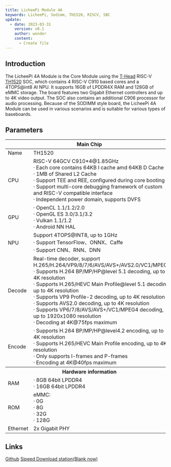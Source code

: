 ```yaml
---
title: LicheePi Module 4A
keywords: LicheePi, Sodimm, TH1520, RISCV, SBC
update:
  - date: 2023-03-31
    version: v0.1
    author: wonder
    content:
      - Create file
---
```


## Introduction

The LicheePi 4A Module is the Core Module using the [T-Head](https://www.t-head.cn/) RISC-V [TH1520](https://www.t-head.cn/product/yeying) SOC, which contains 4 RISC-V C910 based cores and a 4TOPS@int8 AI NPU. It supports 16GB of LPDDR4X RAM and 128GB of eMMC storage. The board features two Gigabit Ethernet controllers and up to 4K video output. The SOC also contains an additional C906 processor for audio processing. Because of the SODIMM style board, the LicheePi 4A Module can be used in various scenarios and is suitable for various types of baseboards.

## Parameters

<table>
<thead>
<tr>
  <th colspan=2>Main Chip</th>
</tr>
</thead>
<tbody>
<tr>
  <td>Name</td>
  <td>TH1520</td>
</tr>
<tr>
  <td>CPU</td>
  <td>RISC-V 64GCV C910*4@1.85GHz <br>· Each core contains 64KB I cache amd 64KB D Cache <br>· 1MB of Shared L2 Cache <br>· Support TEE and REE, configured during core booting<br>· Support multi-core debugging framework of custom and RISC-V compatible interface<br>· Independent power domain, supports DVFS</td>
</tr>
<tr>
  <td>GPU</td>
  <td>· OpenCL 1.1/1.2/2.0<br>· OpenGL ES 3.0/3.1/3.2<br>· Vulkan 1.1/1.2<br>· Android NN HAL</td>
</tr>
<tr>
  <td>NPU</td>
  <td>Support 4TOPS@INT8, up to 1GHz <br>· Support TensorFlow、ONNX、Caffe <br>· Support CNN、RNN、DNN </td>
</tr>
<tr>
  <td>Decode</td>
  <td>Real-time decoder, support H.265/H.264/VP9/8/7/6/AVS/AVS+/AVS2.0/VC1/MPEG4 <br>· Supports H.264 BP/MP/HP@level 5.1 decoding, up to 4K resolution<br>· Supports H.265/HEVC Main Profile@level 5.1 decoding, up to 4K resolution<br>· Supports VP9 Profile-2 decoding, up to 4K resolution<br>· Supports AVS2.0 decoding, up to 4K resolution<br>· Supports VP6/7/8/AVS/AVS+/VC1/MPEG4 decoding, up to 1920x1080 resolution<br>· Decoding at 4K@75fps maximum</td>
</tr>
<tr>
  <td>Encode</td>
  <td>· Supports H.264 BP/MP/HP@level4.2 encoding, up to 4K resolution<br>· Supports H.265/HEVC Main Profile encoding, up to 4K resolution<br>· Only supports I-frames and P-frames<br>· Encoding at 4K@40fps maximum</td>
</tr>
<tr>
  <th colspan=2>Hardware information</th>
</tr>
<tr>
  <td>RAM</td>
  <td>· 8GB 64bit LPDDR4<br>· 16GB 64bit LPDDR4<br></td>
</tr>
<tr>
  <td>ROM</td>
  <td>eMMC: <br>· 0G<br>· 8G<br>· 32G<br>· 128G</td>
</tr>
<tr>
  <td>Ethernet</td>
  <td> 2x Gigabit PHY</td>
</tr>
</tbody>
</table>

## Links

[Github](https://github.com/sipeed/LicheePi4A)
[Sipeed Download station(Blank now)]()